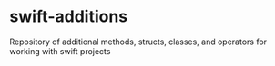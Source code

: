 # swift-additions
Repository of additional methods, structs, classes, and operators for working with swift projects
